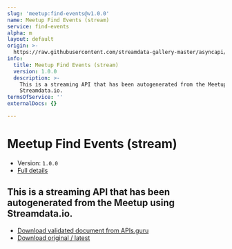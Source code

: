 ```yaml
---
slug: 'meetup:find-events@v1.0.0'
name: Meetup Find Events (stream)
service: find-events
alpha: m
layout: default
origin: >-
  https://raw.githubusercontent.com/streamdata-gallery-master/asyncapi/master/_listings/meetup/meetup-find-events-stream-async.md
info:
  title: Meetup Find Events (stream)
  version: 1.0.0
  description: >-
    This is a streaming API that has been autogenerated from the Meetup using
    Streamdata.io.
termsOfService: ''
externalDocs: {}

---
```

# Meetup Find Events (stream)

* Version: `1.0.0`
* [Full details](../html/meetup:find-events@v1.0.0.html)



## This is a streaming API that has been autogenerated from the Meetup using Streamdata.io.



* [Download validated document from APIs.guru](https://raw.githubusercontent.com/APIs-guru/asyncapi-directory/master/docs/APIs/meetup%3Afind-events%40v1.0.0.yaml)
* [Download original / latest](https://raw.githubusercontent.com/streamdata-gallery-master/asyncapi/master/_listings/meetup/meetup-find-events-stream-async.md)

<script type="application/ld+json">
{
  "@context": "http://schema.org/",
  "@type": "WebAPI",
  "description": "This is a streaming API that has been autogenerated from the Meetup using Streamdata.io.",
  "documentation": "",

  "name": "Meetup Find Events (stream)"
}
</script>
